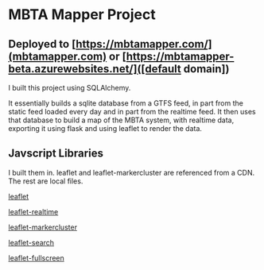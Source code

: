 # MBTA Mapper Project

## Deployed to [https://mbtamapper.com/](mbtamapper.com) or [https://mbtamapper-beta.azurewebsites.net/]([default domain])

I built this project using SQLAlchemy.

It essentially builds a sqlite database from a GTFS feed, in part from the static feed loaded every day and in part from the realtime feed. It then uses that database to build a map of the MBTA system, with realtime data, exporting it using flask and using leaflet to render the data.

## Javscript Libraries 

I built them in. leaflet and leaflet-markercluster are referenced from a CDN. The rest are local files.

[leaflet](https://leafletjs.com/)

[leaflet-realtime](https://github.com/perliedman/leaflet-realtime)

[leaflet-markercluster](https://github.com/Leaflet/Leaflet.markercluster)

[leaflet-search](https://github.com/stefanocudini/leaflet-search)

[leaflet-fullscreen](https://github.com/brunob/leaflet.fullscreen)

